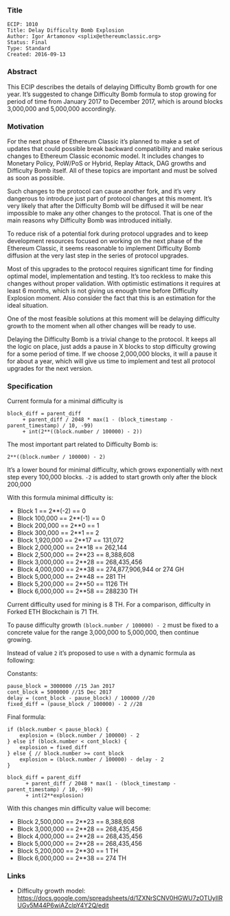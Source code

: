 ### Title

    ECIP: 1010
    Title: Delay Difficulty Bomb Explosion
    Author: Igor Artamonov <splix@ethereumclassic.org>
    Status: Final
    Type: Standard
    Created: 2016-09-13

### Abstract
This ECIP describes the details of delaying Difficulty Bomb growth for one year. It’s suggested to change Difficulty Bomb formula to stop growing for period of time from January 2017 to December 2017, which is around blocks 3,000,000 and 5,000,000 accordingly.

### Motivation
For the next phase of Ethereum Classic it’s planned to make a set of updates that could possible break backward compatibility and make serious changes to Ethereum Classic economic model. It includes changes to Monetary Policy, PoW/PoS or Hybrid, Replay Attack, DAG growths and Difficulty Bomb itself. All of these topics are important and must be solved as soon as possible.

Such changes to the protocol can cause another fork, and it’s very dangerous to introduce just part of protocol changes at this moment. It’s very likely that after the Difficulty Bomb will be diffused it will be near impossible to make any other changes to the protocol. That is one of the main reasons why Difficulty Bomb was introduced initially.

To reduce risk of a potential fork during protocol upgrades and to keep development resources focused on working on the next phase of the Ethereum Classic, it seems reasonable to implement Difficulty Bomb diffusion at the very last step in the series of protocol upgrades.

Most of this upgrades to the protocol requires significant time for finding optimal model, implementation and testing. It’s too reckless to make this changes without proper validation. With optimistic estimations it requires at least 6 months, which is not giving us enough time before Difficulty Explosion moment. Also consider the fact that this is an estimation for the ideal situation.

One of the most feasible solutions at this moment will be delaying difficulty growth to the moment when all other changes will be ready to use. 

Delaying the Difficulty Bomb is a trivial change to the protocol. It keeps all the logic on place, just adds a pause in X blocks to stop difficulty growing for a some period of time. If we choose 2,000,000 blocks, it will a pause it for about a year, which will give us time to implement and test all protocol upgrades for the next version.

### Specification
Current formula for a minimal difficulty is

```
block_diff = parent_diff 
     + parent_diff / 2048 * max(1 - (block_timestamp - parent_timestamp) / 10, -99) 
     + int(2**((block.number / 100000) - 2))
```

The most important part related to Difficulty Bomb is:

```
2**((block.number / 100000) - 2)
```

It’s a lower bound for minimal difficulty, which grows exponentially with next step every 100,000 blocks. `-2` is added to start growth only after the block 200,000

With this formula minimal difficulty is:

* Block 1 == 2**(-2) == 0
* Block 100,000 == 2**(-1) == 0
* Block 200,000 == 2**0 == 1
* Block 300,000 == 2**1 == 2
* Block 1,920,000 == 2**17 == 131,072
* Block 2,000,000 == 2**18 == 262,144
* Block 2,500,000 == 2**23 == 8,388,608
* Block 3,000,000 == 2**28 == 268,435,456
* Block 4,000,000 == 2**38 == 274,877,906,944 or 274 GH
* Block 5,000,000 == 2**48 == 281 TH
* Block 5,200,000 == 2**50 == 1126 TH
* Block 6,000,000 == 2**58 == 288230 TH

Current difficulty used for mining is 8 TH. For a comparison, difficulty in Forked ETH Blockchain is 71 TH.

To pause difficulty growth `(block.number / 100000) - 2` must be fixed to a concrete value for the range 3,000,000 to 5,000,000, then continue growing.

Instead of value `2` it’s proposed to use `n` with a dynamic formula as following:

Constants:
```
pause_block = 3000000 //15 Jan 2017
cont_block = 5000000 //15 Dec 2017
delay = (cont_block - pause_block) / 100000 //20
fixed_diff = (pause_block / 100000) - 2 //28
```

Final formula:
```
if (block.number < pause_block) {
    explosion = (block.number / 100000) - 2    
} else if (block.number < cont_block) {
    explosion = fixed_diff 
} else { // block.number >= cont_block    
    explosion = (block.number / 100000) - delay - 2
}

block_diff = parent_diff 
      + parent_diff / 2048 * max(1 - (block_timestamp - parent_timestamp) / 10, -99) 
      + int(2**explosion)
```

With this changes min difficulty value will become:

* Block 2,500,000 == 2**23 == 8,388,608
* Block 3,000,000 == 2**28 == 268,435,456
* Block 4,000,000 == 2**28 == 268,435,456
* Block 5,000,000 == 2**28 == 268,435,456
* Block 5,200,000 == 2**30 == 1 TH
* Block 6,000,000 == 2**38 == 274 TH

### Links
* Difficulty growth model: https://docs.google.com/spreadsheets/d/1ZXNrSCNV0HGWU7zOTUyIIRUGv5M44P6wiAZclpY4Y2Q/edit 
